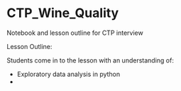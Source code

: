# CTP_Wine_Quality
Notebook and lesson outline for CTP interview

Lesson Outline:

Students come in to the lesson with an understanding of:
* Exploratory data analysis in python
* 
